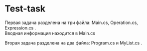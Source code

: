 # Test-task
Первая задача разделена на три файла: Main.cs, Operation.cs, Expression.cs .<br>
Вводная информация находится в Main.cs

Вторая задача разделена на два файла: Program.cs и MyList.cs .
